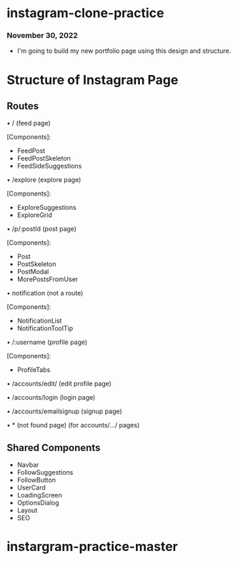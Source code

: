 # instagram-clone-practice

### November 30, 2022

- I'm going to build my new portfolio page using this design and structure.

# Structure of Instagram Page

## Routes

• / (feed page)

[Components]:

- FeedPost
- FeedPostSkeleton
- FeedSideSuggestions

• /explore (explore page)

[Components]:

- ExploreSuggestions
- ExploreGrid

• /p/:postId (post page)

[Components]:

- Post
- PostSkeleton
- PostModal
- MorePostsFromUser

• notification (not a route)

[Components]:

- NotificationList
- NotificationToolTip

• /:username (profile page)

[Components]:

- ProfileTabs

• /accounts/edit/ (edit profile page)

• /accounts/login (login page)

• /accounts/emailsignup (signup page)

• \* (not found page) (for accounts/.../ pages)

## Shared Components

- Navbar
- FollowSuggestions
- FollowButton
- UserCard
- LoadingScreen
- OptionsDialog
- Layout
- SEO

# instargram-practice-master
